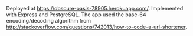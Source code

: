 Deployed at https://obscure-oasis-78905.herokuapp.com/. Implemented with Express and PostgreSQL. The app used the base-64 encoding/decoding algorithm from http://stackoverflow.com/questions/742013/how-to-code-a-url-shortener.
